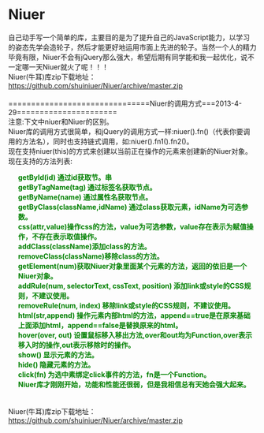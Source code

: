 Niuer
=====

自己动手写一个简单的库，主要目的是为了提升自己的JavaScript能力，以学习的姿态先学会造轮子，然后才能更好地运用市面上先进的轮子。当然一个人的精力毕竟有限，Niuer不会有jQuery那么强大，希望后期有同学能和我一起优化，说不一定哪一天Niuer就火了呢！！！<br/>
Niuer(牛耳)库zip下载地址：<a href="https://github.com/shuiniuer/Niuer/archive/master.zip" target="_blank">https://github.com/shuiniuer/Niuer/archive/master.zip</a>
<br/>
<br/>
===============================Niuer的调用方式===2013-4-29======================<br/>
注意:下文中niuer和Niuer的区别。<br/>
Niuer库的调用方式很简单，和jQuery的调用方式一样:niuer().fn()（代表你要调用的方法名），同时也支持链式调用，如:niuer().fn1().fn2()。<br/>
现在支持niuer(this)的方式来创建以当前正在操作的元素来创建新的Niuer对象。<br/>
现在支持的方法列表:<br/>
<div style="padding-left:20px;line-height:20px;color:green;font-weight:700">
getById(id) 通过id获取节。串<br/>
getByTagName(tag) 通过标签名获取节点。<br/>
getByName(name) 通过属性名获取节点。<br/>
getByClass(className,idName) 通过class获取元素，idName为可选参数。<br/> 
css(attr,value)操作css的方法，value为可选参数，value存在表示为赋值操作，不存在表示取值操作。<br/>
addClass(className)添加class的方法。<br/>
removeClass(className)移除class的方法。<br/>
getElement(num)获取Niuer对象里面某个元素的方法，返回的依旧是一个Niuer对象。<br/>
addRule(num, selectorText, cssText, position) 添加link或style的CSS规则，不建议使用。<br/>
removeRule(num, index) 移除link或style的CSS规则，不建议使用。<br/>
html(str,append) 操作元素内部html的方法，append==true是在原来基础上面添加html，append==false是替换原来的html。<br/>
hover(over, out) 设置鼠标移入移出方法,over和out均为Function,over表示移入时的操作,out表示移除时的操作。<br/>
show() 显示元素的方法。<br/>
hide() 隐藏元素的方法。<br/>
click(fn) 为选中素绑定click事件的方法，fn是一个Function。<br/>
Niuer库才刚刚开始，功能和性能还很弱，但是我相信总有天她会强大起来。<br/>
</div>
<br/>
<br/>
Niuer(牛耳)库zip下载地址：<a href="https://github.com/shuiniuer/Niuer/archive/master.zip" target="_blank">https://github.com/shuiniuer/Niuer/archive/master.zip</a>
